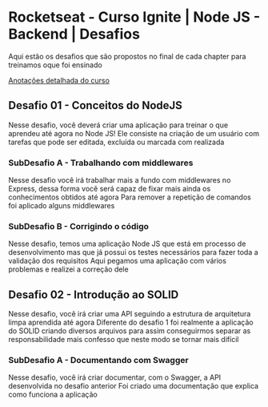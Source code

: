 # Rocketseat - Curso Ignite | Node JS - Backend | Desafios
Aqui estão os desafios que são propostos no final de cada chapter para treinamos oque foi ensinado

[Anotações detalhada do curso](https://deibsoncogo.notion.site/Curso-Ignite-Node-JS-Backend-1791383ce52b4dd0aaaf96f7be19d23e)

## Desafio 01 - Conceitos do NodeJS
Nesse desafio, você deverá criar uma aplicação para treinar o que aprendeu até agora no Node JS!
Ele consiste na criação de um usuário com tarefas que pode ser editada, excluída ou marcada com realizada

### SubDesafio A - Trabalhando com middlewares
Nesse desafio você irá trabalhar mais a fundo com middlewares no Express, dessa forma você será capaz de fixar mais ainda os conhecimentos obtidos até agora
Para remover a repetição de comandos foi aplicado alguns middlewares

### SubDesafio B - Corrigindo o código
Nesse desafio, temos uma aplicação Node JS que está em processo de desenvolvimento mas que já possui os testes necessários para fazer toda a validação dos requisitos
Aqui pegamos uma aplicação com vários problemas e realizei a correção dele

## Desafio 02 - Introdução ao SOLID
Nesse desafio, você irá criar uma API seguindo a estrutura de arquitetura limpa aprendida até agora
Diferente do desafio 1 foi realmente a aplicação do SOLID criando diversos arquivos para assim conseguirmos separar as responsabilidade mais confesso que neste modo se tornar mais difícil

### SubDesafio A - Documentando com Swagger
Nesse desafio, você irá criar documentar, com o Swagger, a API desenvolvida no desafio anterior
Foi criado uma documentação que explica como funciona a aplicação
